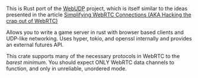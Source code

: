 This is Rust port of the [WebUDP](https://github.com/seemk/WebUdp) project,
which is itself similar to the ideas presented in the article [Simplifying
WebRTC Connections (AKA Hacking the crap out of
WebRTC)](http://www.stormbrewers.com/blog/webrtc-data-channels-without-signaling-aka-hacking-the-crap-out-of-webrtc/)

Allows you to write a game server in rust with browser based clients and
UDP-like networking.  Uses hyper, tokio, and openssl internally and provides an
external futures API.

This crate supports many of the necessary protocols in WebRTC to the *barest
minimum*.  You should expect ONLY WebRTC data channels to function, and only in
unreliable, unordered mode.
